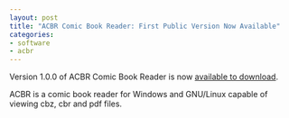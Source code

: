 ```yaml
---
layout: post
title: "ACBR Comic Book Reader: First Public Version Now Available"
categories:
- software
- acbr
---
```


<p>Version 1.0.0 of ACBR Comic Book Reader is now <a href="https://binarynonsense.itch.io/comic-book-reader">available to download</a>.</p>

<p>ACBR is a comic book reader for Windows and GNU/Linux capable of viewing cbz, cbr and pdf files.</p>


